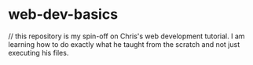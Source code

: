 # web-dev-basics
// this repository is my spin-off on Chris's web development tutorial. I am learning how to do exactly what he taught from the scratch and not just executing his files. 
